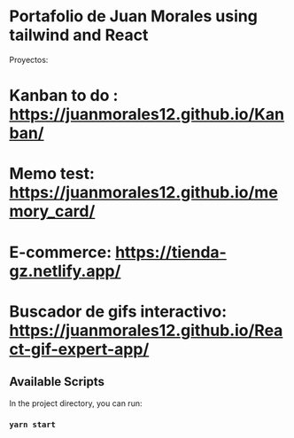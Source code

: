 # Portafolio de Juan Morales using tailwind and React

Proyectos: 
  # Kanban to do : https://juanmorales12.github.io/Kanban/
  # Memo test: https://juanmorales12.github.io/memory_card/
  # E-commerce: https://tienda-gz.netlify.app/
  # Buscador de gifs interactivo: https://juanmorales12.github.io/React-gif-expert-app/

## Available Scripts

In the project directory, you can run:

### `yarn start`

